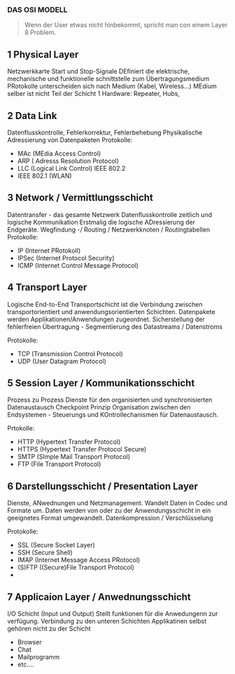 ### DAS OSI MODELL

> Wenn der User etwas nicht hinbekommt, spricht man con einem Layer 8 Problem.

## 1 Physical Layer
Netzwerkkarte
Start und Stop-Signale
DEfiniert die elektrische, mechanische und funktionelle schnittstelle zum Übertragungsmedium
PRotokolle unterscheiden sich nach Medium (Kabel, Wireless...)
MEdium selber ist nicht Teil der Schicht 1
Hardware: Repeater, Hubs, 


## 2 Data Link

Datenflusskontrolle, Fehlerkorrektur, Fehlerbehebung
Physikalische Adressierung von Datenpaketen
Protokolle:
- MAc (MEdia Access Control)
- ARP ( Adresss Resolution Protocol)
- LLC (Logical Link Control) IEEE 802.2
- IEEE 802.1 (WLAN)

## 3 Network / Vermittlungsschicht
Datentransfer - das gesamte Netzwerk
Datenflusskontrolle
zeitlich und logische Kommunikation
Erstmalig die logische ADressierung der Endgeräte.
Wegfindung -/ Routing / Netzwerkknoten / Routingtabellen
Protokolle:
- IP (Internet PRotokoll)
- IPSec (Internet Protocol Security)
- ICMP (Internet Control Message Protocol)

## 4 Transport Layer
Logische End-to-End
Transportschicht ist die Verbindung zwischen transportorientiert und anwendungsorientierten Schichten.
Datenpakete werden Applikationen/Anwendungen zugeordnet.
Sicherstellung der fehlerfreien Übertragung - Segmentierung des Datastreams / Datenstroms

Protokolle:
- TCP (Transmission Control Protocol)
- UDP (User Datagram Protocol)

## 5 Session Layer / Kommunikationsschicht
Prozess zu Prozess
Dienste für den organisierten und synchronisierten Datenaustausch
Checkpoint Prinzip
Organisation zwischen den Endsystemen - Steuerungs und KOntrollechanismen für Datenaustausch.

Prtokolle:
- HTTP (Hypertext Transfer Protocol)
- HTTPS (Hypertext Transfer Protocol Secure)
- SMTP (SImple Mail Transport Protocol)
- FTP (File Transport Protocol)

## 6 Darstellungsschicht / Presentation Layer
Dienste, ANwednungen und Netzmanagement.
Wandelt Daten in Codec und Formate um.
Daten werden von oder zu der Anwendungsschicht in ein geeignetes Format umgewandelt.
Datenkompression / Verschlüsselung

Protokolle:
- SSL (Secure Socket Layer)
- SSH (Secure Shell)
- IMAP (Internet Message Access PRotocol)
- (S)FTP ((Secure)File Transport Protocol)
- 

## 7 Applicaion Layer / Anwednungsschicht
I/O Schicht (Input und Output)
Stellt funktionen für die Anwedungenn zur verfügung.
Verbindung zu den unteren Schichten
Applikatinen selbst gehören nicht zu der Schicht
- Browser
- Chat
- Mailprogramm
- etc....